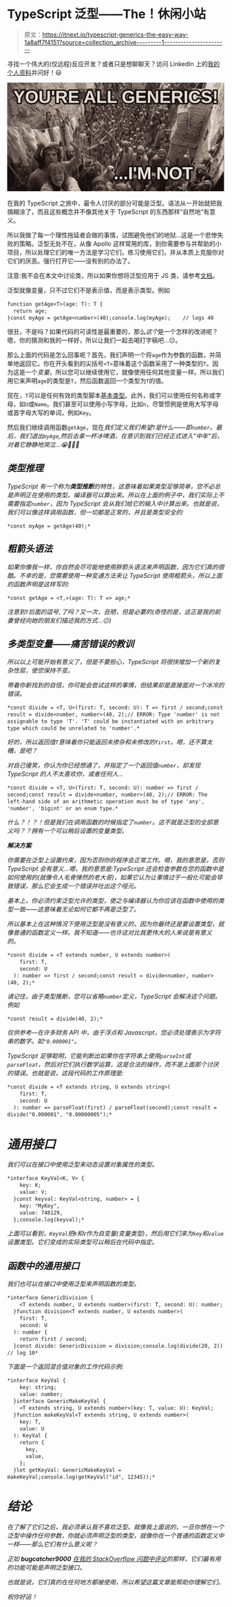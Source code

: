 # TypeScript 泛型——The！休闲小站

> 原文：<https://itnext.io/typescript-generics-the-easy-way-1a8aff7f4151?source=collection_archive---------1----------------------->

寻找一个伟大的(仅远程)反应开发？或者只是想聊聊天？访问 LinkedIn 上的[我的个人资料](https://www.linkedin.com/in/bengrunfeld/)并问好！😃

![](img/f10408d7af7cf4ea807a9b2888c01ce6.png)

在我的 TypeScript 之旅中，最令人讨厌的部分可能是泛型。语法从一开始就把我搞糊涂了，而且这些概念并不像其他关于 TypeScript 的东西那样“自然地”有意义。

所以我做了每一个理性拖延者会做的事情，试图避免他们的地狱…这是一个悲惨失败的策略。泛型无处不在，从像 Apollo 这样常用的库，到你需要参与并帮助的小项目，所以处理它们的唯一方法是学习它们，练习使用它们，并从本质上克服你对它们的厌恶。强行打开它——没有别的办法了。

注意:我不会在本文中讨论类，所以如果你想将泛型应用于 JS 类，请参考[文档](https://www.typescriptlang.org/docs/handbook/generics.html#generic-classes)。

泛型就像变量，只不过它们不是表示值，而是表示类型。例如

```
function getAge<T>(age: T): T {
  return age;
}const myAge = getAge<number>(40);console.log(myAge);    // logs 40
```

很丑，不是吗？如果代码的可读性是最重要的，那么*这个*是一个怎样的改进呢？嗯，你的猜测和我的一样好，所以让我们一起去喝打字稿吧…😕。

那么上面的代码是怎么回事呢？首先，我们声明一个将`age`作为参数的函数，并简单地返回它。你在开头看到的尖括号`<T>`意味着这个函数采用了一种类型的`T`。因为这是一个*变量*，所以您可以继续使用它，就像使用任何其他变量一样。所以我们用它来声明`age`的类型是`T`，然后函数返回一个类型为`T`的值。

现在，`T`可以是任何有效的类型脚本[基本类型](https://www.typescriptlang.org/docs/handbook/basic-types.html)。此外，我们可以使用任何名称或字母，如`U`或`Name`。我们甚至可以使用小写字母，比如`n`，尽管惯例是使用大写字母或首字母大写的单词，例如`Key`。

然后我们继续调用函数`getAge`，现在*我们定义我们希望`T`是什么——即`number`。最后，我们退出`myAge`,然后去拿一杯冰啤酒，在意识到我们已经正式进入“中年”后，对着它静静地哭泣…😭🍺🍺🍺*

## *类型推理*

*TypeScript 有一个称为**类型推断**的特性，这意味着如果类型足够简单，您不必总是声明正在使用的类型。编译器可以算出来。所以在上面的例子中，我们实际上不需要指定`number`，因为 TypeScript 会从我们给它的输入中计算出来。也就是说，我们可以像这样调用函数，但一切都是正常的，并且是类型安全的:*

```
*const myAge = getAge(40);*
```

## *粗箭头语法*

*如果你像我一样，你自然会尽可能地使用胖箭头语法来声明函数，因为它们真的很酷。不幸的是，您需要使用一种变通方法来让 TypeScript 使用粗箭头，所以上面的函数声明是这样写的:*

```
*const getAge = <T,>(age: T): T => age;*
```

*注意到`T`后面的逗号`,`了吗？又一次，丑陋，但是必要的(奇怪的是，这正是我的前妻曾经向她的朋友们描述我的方式…😕)*

## *多类型变量——痛苦错误的教训*

*所以以上可能开始有意义了，但是不要担心，TypeScript 将很快增加一个新的复杂性层，使您保持不变。*

*带着你新找到的自信，你可能会尝试这样的事情，但结果却是直接面对一个冰冷的错误。*

```
*const divide = <T, U>(first: T, second: U): T => first / second;const result = divide<number, number>(40, 2);// ERROR: Type 'number' is not assignable to type 'T'. 'T' could be instantiated with an arbitrary type which could be unrelated to 'number'.*
```

*好的，所以返回值`T`意味着你只能返回未掺杂和未修改的`first`。嗯，还不算太糟，是吧？*

*对自己傻笑，你认为你已经想通了，并指定了一个返回值`number`，却发现 TypeScript 的人不太喜欢你，或者任何人…*

```
*const divide = <T, U>(first: T, second: U): number => first / second;const result = divide<number, number>(40, 2);// ERROR: The left-hand side of an arithmetic operation must be of type 'any', 'number', 'bigint' or an enum type.*
```

*什么？！？！但是我们在调用函数的时候指定了`number`。这不就是泛型的全部意义吗？？拥有一个可以稍后设置的变量类型。*

***解决方案***

*你需要在泛型上设置约束，因为否则你的程序会正常工作。嗯，我的意思是，否则 TypeScript 会有意义…嗯，我的意思是:TypeScript 还会检查参数在您的函数中是如何使用的(就像令人毛骨悚然的老大哥)，如果它认为让事情过于一般化可能会导致错误，那么它会生成一个错误并吐出这个哑元。*

*基本上，你必须约束泛型允许的类型，使之与编译器认为你应该在函数中使用的类型一致——这意味着无论如何它都不再是泛型了。*

*所以基本上在这种情况下使用泛型是没有意义的，因为你最终还是要设置类型，就像普通的函数定义一样。我不知道——也许这对比我更伟大的人来说是有意义的。*

```
*const divide = <T extends number, U extends number>(
    first: T,
    second: U
  ): number => first / second;const result = divide<number, number>(40, 2);*
```

*请记住，由于类型推断，您可以省略`number`定义，TypeScript 会解决这个问题。例如*

```
*const result = divide(40, 2);*
```

*仅供参考—在许多财务 API 中，由于浮点和 Javascript，您必须处理表示为字符串的数字。如`"0.000001"`。*

*TypeScript 足够聪明，它能判断出如果你在字符串上使用`parseInt`或`parseFloat`，然后对它们执行数学运算，这是合法的操作，而不是上面那个讨厌的错误。也就是说，这段代码的工作原理是:*

```
*const divide = <T extends string, U extends string>(
    first: T,
    second: U
  ): number => parseFloat(first) / parseFloat(second);const result = divide("0.000001", "0.00000005");*
```

# *通用接口*

*我们可以在接口中使用泛型来动态设置对象属性的类型。*

```
*interface KeyVal<K, V> {
    key: K;
    value: V;
  }const keyval: KeyVal<string, number> = {
    key: "MyKey",
    value: 748129,
  };console.log(keyval);*
```

*上面可以看到，`KeyVal`把`K`和`V`作为自变量(变量类型)，然后用它们来为`key`和`value`设置类型。它们变成的实际类型可以稍后在代码中指定。*

## *函数中的通用接口*

*我们也可以在接口中使用泛型来声明函数的类型。*

```
*interface GenericDivision {
    <T extends number, U extends number>(first: T, second: U): number;
  }function division<T extends number, U extends number>(
    first: T,
    second: U
  ): number {
    return first / second;
  }const divide: GenericDivision = division;console.log(divide(20, 2))      // log 10*
```

*下面是一个返回混合值对象的工作代码示例:*

```
*interface KeyVal {
    key: string;
    value: number;
  }interface GenericMakeKeyVal {
    <T extends string, U extends number>(key: T, value: U): KeyVal;
  }function makeKeyVal<T extends string, U extends number>(
    key: T,
    value: U
  ): KeyVal {
    return {
      key,
      value,
    };
  }let getKeyVal: GenericMakeKeyVal = makeKeyVal;console.log(getKeyVal("id", 12345));*
```

# *结论*

*在了解了它们之后，我必须承认我不喜欢泛型。就像我上面说的，一旦你想在一个泛型中操作任何参数，你就必须声明泛型的类型，就像你在一个普通的函数定义中一样——那么它们有什么意义呢？*

*正如 **bugcatcher9000** [在我的 StackOverflow 问题中评论](https://stackoverflow.com/questions/62980992/typescript-generics-error-left-hand-side-of-an-arithmetic-operation-must-be-of/62981068#62981068)的那样，它们最有用的功能可能是声明泛型接口。*

*也就是说，它们真的在任何地方都被使用，所以希望这篇文章能帮助你理解它们。*

*祝你好运！*